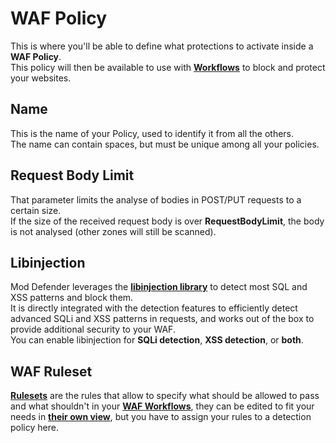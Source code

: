 # WAF Policy
This is where you'll be able to define what protections to activate inside a **WAF Policy**.  
This policy will then be available to use with **[Workflows](/workflow/)** to block and protect your websites.

## Name
This is the name of your Policy, used to identify it from all the others.  
The name can contain spaces, but must be unique among all your policies.

## Request Body Limit
That parameter limits the analyse of bodies in POST/PUT requests to a certain size.  
If the size of the received request body is over **RequestBodyLimit**, the body is not analysed (other zones will still be scanned).  

## Libinjection
Mod Defender leverages the **[libinjection library](https://github.com/client9/libinjection)** to detect most SQL and XSS patterns and block them.  
It is directly integrated with the detection features to efficiently detect advanced SQLi and XSS patterns in requests, and works out of the box to provide additional security to your WAF.  
You can enable libinjection for **SQLi detection**, **XSS detection**, or **both**.  

## WAF Ruleset
**[Rulesets](/darwin/defender_ruleset/)** are the rules that allow to specify what should be allowed to pass and what shouldn't in your **[WAF Workflows](/workflow/)**, they can be edited to fit your needs in **[their own view](/darwin/defender_ruleset/)**, but you have to assign your rules to a detection policy here.  
